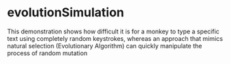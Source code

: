 # evolutionSimulation
This demonstration shows how difficult it is for a monkey to type a specific text using completely random keystrokes, whereas an approach that mimics natural selection (Evolutionary Algorithm) can quickly manipulate the process of random mutation
